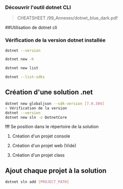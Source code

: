 ### Découvrir l'outil dotnet CLI ###

> CHEATSHEET /99_Annexes/dotnet_blue_dark.pdf

##Utilisation de dotnet cli

### Vérification de la version dotnet installée ###
```bash
dotnet --version
```
```bash
dotnet new -h
```
```bash
dotnet new list
``` 

```bash
dotnet --list-sdks  
```

## Création d'une solution .net
```bash
dotnet new globaljson --sdk-version [7.0.304]
> Vérification de la version 
dotnet --version 
dotnet new sln -o DotnetCore
```


**!!!** Se position dans le répertoire de la solution

1. Création d'un projet console

2. Création d'un projet web (Vide)

3. Création d'un projet class


## Ajout chaque projet à la solution
```bash
dotnet sln add [PROJECT_PATH]
```